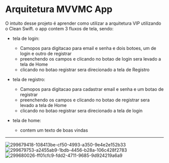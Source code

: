 # Arquitetura MVVMC App

O intuito desse projeto é aprender como utilizar a arquitetura VIP utilizando o Clean Swift.
o app contem 3 fluxos de tela, sendo:
- tela de login:
  - Camopos para digitacao para email e senha e dois botoes, um de login e outro de registrar
  - preenchendo os campos e clicando no botao de login sera levado a tela de Home
  - clicando no botao registrar sera direcionado a tela de Registro

- tela de registro:
  - Camopos para digitacao para cadastrar email e senha e um botao de registrar
  - preenchendo os campos e clicando no botao de registrar sera levado a tela de Home
  - clicando no botao registrar sera direcionado a tela de login
 
- tela de home:
  - contem um texto de boas vindas
 
----

![299679418-108413be-cf50-4993-a350-9e4e2e152b33](https://github.com/LeticiaSpeda/ArquiteturaMVVMCApp/assets/85207486/5866b0e1-40d1-4651-9421-2f4ee0c5c8e8)
![299679753-a2455ab9-1bdb-4456-b28a-106c428f2783](https://github.com/LeticiaSpeda/ArquiteturaMVVMCApp/assets/85207486/97dff9d0-49e8-4126-bb92-c7ac759912b9)
![299680026-ff01cfc9-fdd2-4711-9685-9d924219a6a9](https://github.com/LeticiaSpeda/ArquiteturaMVVMCApp/assets/85207486/8b9aa2ab-1149-4fb9-9cbb-8280628d8c2a)
